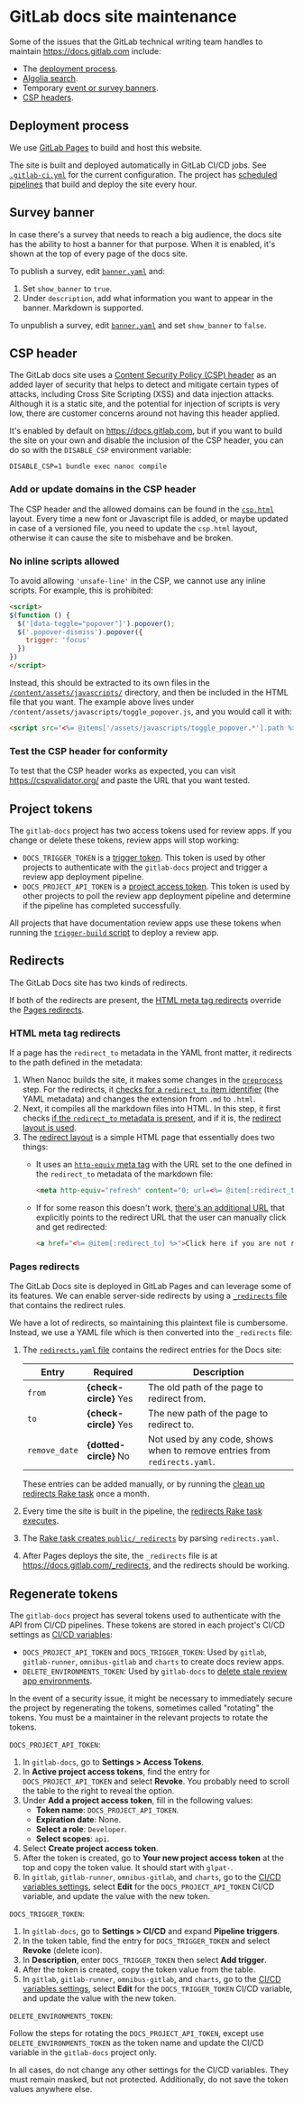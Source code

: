 # GitLab docs site maintenance

Some of the issues that the GitLab technical writing team handles to maintain
<https://docs.gitlab.com> include:

- The [deployment process](#deployment-process).
- [Algolia search](docsearch.md).
- Temporary [event or survey banners](#survey-banner).
- [CSP headers](#csp-header).

## Deployment process

We use [GitLab Pages](https://about.gitlab.com/features/pages/) to build and
host this website.

The site is built and deployed automatically in GitLab CI/CD jobs.
See [`.gitlab-ci.yml`](https://gitlab.com/gitlab-org/gitlab-docs/-/blob/main/.gitlab-ci.yml)
for the current configuration. The project has [scheduled pipelines](https://docs.gitlab.com/ee/user/project/pipelines/schedules.html)
that build and deploy the site every hour.

## Survey banner

In case there's a survey that needs to reach a big audience, the docs site has
the ability to host a banner for that purpose. When it is enabled, it's shown
at the top of every page of the docs site.

To publish a survey, edit [`banner.yaml`](/content/_data/banner.yaml) and:

1. Set `show_banner` to `true`.
1. Under `description`, add what information you want to appear in the banner.
   Markdown is supported.

To unpublish a survey, edit [`banner.yaml`](/content/_data/banner.yaml) and
set `show_banner` to `false`.

## CSP header

The GitLab docs site uses a [Content Security Policy (CSP) header](https://developer.mozilla.org/en-US/docs/Web/HTTP/CSP)
as an added layer of security that helps to detect and mitigate certain types of
attacks, including Cross Site Scripting (XSS) and data injection attacks.
Although it is a static site, and the potential for injection of scripts is very
low, there are customer concerns around not having this header applied.

It's enabled by default on <https://docs.gitlab.com>, but if you want to build the
site on your own and disable the inclusion of the CSP header, you can do so with
the `DISABLE_CSP` environment variable:

```shell
DISABLE_CSP=1 bundle exec nanoc compile
```

### Add or update domains in the CSP header

The CSP header and the allowed domains can be found in the [`csp.html`](https://gitlab.com/gitlab-org/gitlab-docs/-/blob/main/layouts/csp.html)
layout. Every time a new font or Javascript file is added, or maybe updated in
case of a versioned file, you need to update the `csp.html` layout, otherwise
it can cause the site to misbehave and be broken.

### No inline scripts allowed

To avoid allowing `'unsafe-line'` in the CSP, we cannot use any inline scripts.
For example, this is prohibited:

```html
<script>
$(function () {
  $('[data-toggle="popover"]').popover();
  $('.popover-dismiss').popover({
    trigger: 'focus'
  })
})
</script>
```

Instead, this should be extracted to its own files in the
[`/content/assets/javascripts/`](https://gitlab.com/gitlab-org/gitlab-docs/-/tree/main/content/assets/javascripts) directory,
and then be included in the HTML file that you want. The example above lives
under `/content/assets/javascripts/toggle_popover.js`, and you would call
it with:

```html
<script src="<%= @items['/assets/javascripts/toggle_popover.*'].path %>"></script>
```

### Test the CSP header for conformity

To test that the CSP header works as expected, you can visit
<https://cspvalidator.org/> and paste the URL that you want tested.

## Project tokens

The `gitlab-docs` project has two access tokens used for review apps. If you change
or delete these tokens, review apps will stop working:

- `DOCS_TRIGGER_TOKEN` is a [trigger token](https://docs.gitlab.com/ee/ci/triggers/index.html#trigger-token).
  This token is used by other projects to authenticate with the `gitlab-docs` project
  and trigger a review app deployment pipeline.
- `DOCS_PROJECT_API_TOKEN` is a [project access token](https://docs.gitlab.com/ee/user/project/settings/project_access_tokens.html).
  This token is used by other projects to poll the review app deployment pipeline
  and determine if the pipeline has completed successfully.

All projects that have documentation review apps use these tokens when running the
[`trigger-build` script](https://gitlab.com/gitlab-org/gitlab/-/blob/b09be454102f4d53ec7963aef8a625daf8ef6acc/scripts/trigger-build#L207)
to deploy a review app.

## Redirects

The GitLab Docs site has two kinds of redirects.

If both of the redirects are present, the [HTML meta tag redirects](#html-meta-tag-redirects)
override the [Pages redirects](https://docs.gitlab.com/ee/user/project/pages/redirects.html#files-override-redirects).

### HTML meta tag redirects

If a page has the `redirect_to` metadata in the YAML front matter, it
redirects to the path defined in the metadata:

1. When Nanoc builds the site, it makes some changes in the [`preprocess`](https://gitlab.com/gitlab-org/gitlab-docs/-/blob/4fc73c9a5f1652cc2e0b284bfe1e937887a37183/Rules#L6)
   step. For the redirects, it [checks for a `redirect_to` item identifier](https://gitlab.com/gitlab-org/gitlab-docs/-/blob/4fc73c9a5f1652cc2e0b284bfe1e937887a37183/Rules#L21-28)
   (the YAML metadata) and changes the extension from `.md` to `.html`.
1. Next, it compiles all the markdown files into HTML. In this step, it first checks
   [if the `redirect_to` metadata is present](https://gitlab.com/gitlab-org/gitlab-docs/-/blob/4fc73c9a5f1652cc2e0b284bfe1e937887a37183/Rules#L61),
   and if it is, the [redirect layout is used](https://gitlab.com/gitlab-org/gitlab-docs/-/blob/4fc73c9a5f1652cc2e0b284bfe1e937887a37183/Rules#L105).
1. The [redirect layout](https://gitlab.com/gitlab-org/gitlab-docs/-/blob/main/layouts/redirect.html)
   is a simple HTML page that essentially does two things:
   - It uses an [`http-equiv` meta tag](https://gitlab.com/gitlab-org/gitlab-docs/-/blob/4fc73c9a5f1652cc2e0b284bfe1e937887a37183/layouts/redirect.html#L8)
     with the URL set to the one defined in the `redirect_to` metadata of the
     markdown file:

     ```html
     <meta http-equiv="refresh" content="0; url=<%= @item[:redirect_to] %>">
     ```

   - If for some reason this doesn't work,
     [there's an additional URL](https://gitlab.com/gitlab-org/gitlab-docs/-/blob/4fc73c9a5f1652cc2e0b284bfe1e937887a37183/layouts/redirect.html#L24-26)
     that explicitly points to the redirect URL that the user can manually click
     and get redirected:

     ```html
     <a href="<%= @item[:redirect_to] %>">Click here if you are not redirected.</a>
     ```

### Pages redirects

The GitLab Docs site is deployed in GitLab Pages and can leverage some of its
features. We can enable server-side redirects by using a
[`_redirects` file](https://docs.gitlab.com/ee/user/project/pages/redirects.html)
that contains the redirect rules.

We have a lot of redirects, so maintaining this plaintext file is cumbersome.
Instead, we use a YAML file which is then converted into the `_redirects` file:

1. The [`redirects.yaml` file](https://gitlab.com/gitlab-org/gitlab-docs/-/blob/main/content/_data/redirects.yaml)
   contains the redirect entries for the Docs site:

   | Entry          | Required               | Description |
   | -------------- | ---------------------- | ----------- |
   | `from`         | **{check-circle}** Yes | The old path of the page to redirect from. |
   | `to`           | **{check-circle}** Yes | The new path of the page to redirect to.   |
   | `remove_date`  | **{dotted-circle}** No | Not used by any code, shows when to remove entries from `redirects.yaml`. |

   These entries can be added manually, or by running the [clean up redirects Rake task](raketasks.md#clean-up-redirects) once a month.

1. Every time the site is built in the pipeline, the [redirects Rake task executes](https://gitlab.com/gitlab-org/gitlab-docs/-/blob/4fc73c9a5f1652cc2e0b284bfe1e937887a37183/.gitlab-ci.yml#L194-195).
1. The [Rake task creates `public/_redirects`](https://gitlab.com/gitlab-org/gitlab-docs/-/blob/4fc73c9a5f1652cc2e0b284bfe1e937887a37183/Rakefile#L217-231) by parsing `redirects.yaml`.
1. After Pages deploys the site, the `_redirects` file is at <https://docs.gitlab.com/_redirects>,
   and the redirects should be working.

## Regenerate tokens

The `gitlab-docs` project has several tokens used to authenticate with the API from
CI/CD pipelines. These tokens are stored in each project's CI/CD settings as
[CI/CD variables](https://docs.gitlab.com/ee/ci/variables/#add-a-cicd-variable-to-a-project):

- `DOCS_PROJECT_API_TOKEN` and `DOCS_TRIGGER_TOKEN`: Used by `gitlab`, `gitlab-runner`,
  `omnibus-gitlab` and `charts` to create docs review apps.
- `DELETE_ENVIRONMENTS_TOKEN`: Used by `gitlab-docs` to
  [delete stale review app environments](https://gitlab.com/gitlab-org/gitlab-docs/-/blob/452c30caebd9db6604d34f1fd04ce19c38ff2273/.gitlab/ci/build-and-deploy.gitlab-ci.yml#L155-L169).

In the event of a security issue, it might be necessary to immediately secure the project
by regenerating the tokens, sometimes called "rotating" the tokens. You must be a
maintainer in the relevant projects to rotate the tokens.

`DOCS_PROJECT_API_TOKEN`:

1. In `gitlab-docs`, go to **Settings > Access Tokens**.
1. In **Active project access tokens**, find the entry for `DOCS_PROJECT_API_TOKEN` and
   select **Revoke**. You probably need to scroll the table to the right to reveal the option.
1. Under **Add a project access token**, fill in the following values:
   - **Token name**: `DOCS_PROJECT_API_TOKEN`.
   - **Expiration date**: None.
   - **Select a role**: `Developer`.
   - **Select scopes**: `api`.
1. Select **Create project access token**.
1. After the token is created, go to **Your new project access token** at the top
   and copy the token value. It should start with `glpat-`.
1. In `gitlab`, `gitlab-runner`, `omnibus-gitlab`, and `charts`, go to the
   [CI/CD variables settings](https://docs.gitlab.com/ee/ci/variables/#add-a-cicd-variable-to-a-project),
   select **Edit** for the `DOCS_PROJECT_API_TOKEN` CI/CD variable, and update the
   value with the new token.

`DOCS_TRIGGER_TOKEN`:

1. In `gitlab-docs`, go to **Settings > CI/CD** and expand **Pipeline triggers**.
1. In the token table, find the entry for `DOCS_TRIGGER_TOKEN` and select **Revoke** (delete icon).
1. In **Description**, enter `DOCS_TRIGGER_TOKEN` then select **Add trigger**.
1. After the token is created, copy the token value from the table.
1. In `gitlab`, `gitlab-runner`, `omnibus-gitlab`, and `charts`, go to the
   [CI/CD variables settings](https://docs.gitlab.com/ee/ci/variables/#add-a-cicd-variable-to-a-project),
   select **Edit** for the `DOCS_TRIGGER_TOKEN` CI/CD variable, and update the
   value with the new token.

`DELETE_ENVIRONMENTS_TOKEN`:

Follow the steps for rotating the `DOCS_PROJECT_API_TOKEN`, except use `DELETE_ENVIRONMENTS_TOKEN` as the
token name and update the CI/CD variable in the `gitlab-docs` project only.

In all cases, do not change any other settings for the CI/CD variables. They must remain
masked, but not protected. Additionally, do not save the token values anywhere else.
